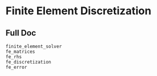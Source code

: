 # Finite Element Discretization

## Full Doc

```@docs
finite_element_solver
fe_matrices
fe_rhs
fe_discretization
fe_error
```